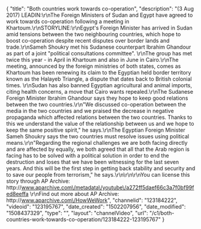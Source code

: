 {
    "title": "Both countries work towards co-operation",
    "description": "(3 Aug 2017) LEADIN:\r\nThe Foreign Ministers of Sudan and Egypt have agreed to work towards co-operation following a meeting in Khartoum.\r\nSTORYLINE:\r\nEgypt's Foreign Minister has arrived in Sudan amid tensions between the two neighbouring countries, which hope to boost co-operation despite recent disputes over border lands and trade.\r\nSameh Shoukry met his Sudanese counterpart Ibrahim Ghandour as part of a joint \"political consultations committee\". \r\nThe group has met twice this year - in April in Khartoum and also in June in Cairo.\r\nThe meeting, announced by the foreign ministries of both states, comes as Khartoum has been renewing its claim to the Egyptian held border territory known as the Halayeb Triangle, a dispute that dates back to British colonial times. \r\nSudan has also banned Egyptian agricultural and animal imports, citing health concerns, a move that Cairo wants repealed.\r\nThe Sudanese Foreign Minister Ibrahim Ghandour says they hope to keep good relations between the two countries.\r\n\"We discussed co-operation between the media in the two countries and we praised the decrease in negative propaganda which affected relations between the two countries.  Thanks to this we understand the value of the relationship between us and we hope to keep the same positive spirit,\" he says.\r\nThe Egyptian Foreign Minister Sameh Shoukry says the two countries must resolve issues using political means.\r\n\"Regarding the regional challenges we are both facing directly and are affected by equally, we both agreed that all that the Arab region is facing has to be solved with a political solution in order to end the destruction and loses that we have been witnessing for the last seven years. And this will be the first step in getting back stability and security and to save our people from terrorism,\" he says.\r\n\r\n\r\nYou can license this story through AP Archive: http:\/\/www.aparchive.com\/metadata\/youtube\/a272ff5daef66c3a7f0bf99fed8eeffa \r\nFind out more about AP Archive: http:\/\/www.aparchive.com\/HowWeWork",
    "channelid": "123184222",
    "videoid": "123195767",
    "date_created": "1502207956",
    "date_modified": "1508437329",
    "type": "",
    "layout": "channelVideo",
    "url": "\/c1\/both-countries-work-towards-co-operation\/123184222-123195767"
}